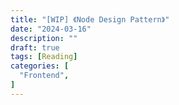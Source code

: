 ```yaml
---
title: "[WIP] 《Node Design Pattern》"
date: "2024-03-16"
description: ""
draft: true
tags: [Reading]
categories: [
  "Frontend",
]
---
```

